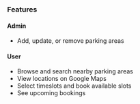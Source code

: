 ### Features
#### Admin
  - Add, update, or remove parking areas
#### User
  - Browse and search nearby parking areas
  - View locations on Google Maps
  - Select timeslots and book available slots
  - See upcoming bookings
